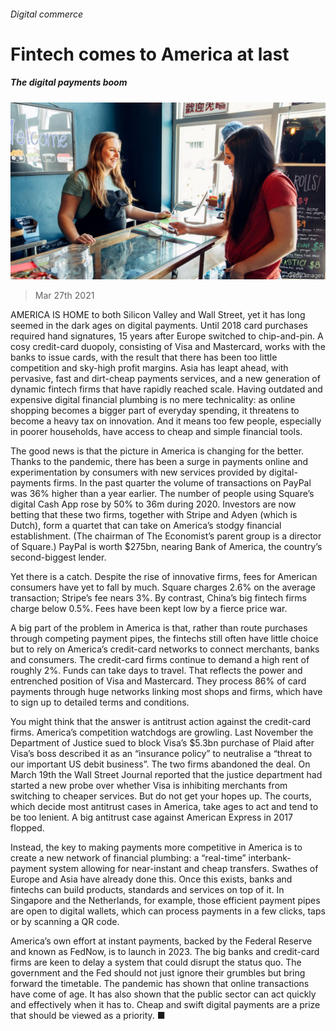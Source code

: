 ###### Digital commerce

# Fintech comes to America at last 

##### The digital payments boom 

![image](images/20210327_ldp502.jpg) 

> Mar 27th 2021 

AMERICA IS HOME to both Silicon Valley and Wall Street, yet it has long seemed in the dark ages on digital payments. Until 2018 card purchases required hand signatures, 15 years after Europe switched to chip-and-pin. A cosy credit-card duopoly, consisting of Visa and Mastercard, works with the banks to issue cards, with the result that there has been too little competition and sky-high profit margins. Asia has leapt ahead, with pervasive, fast and dirt-cheap payments services, and a new generation of dynamic fintech firms that have rapidly reached scale. Having outdated and expensive digital financial plumbing is no mere technicality: as online shopping becomes a bigger part of everyday spending, it threatens to become a heavy tax on innovation. And it means too few people, especially in poorer households, have access to cheap and simple financial tools.

The good news is that the picture in America is changing for the better. Thanks to the pandemic, there has been a surge in payments online and experimentation by consumers with new services provided by digital-payments firms. In the past quarter the volume of transactions on PayPal was 36% higher than a year earlier. The number of people using Square’s digital Cash App rose by 50% to 36m during 2020. Investors are now betting that these two firms, together with Stripe and Adyen (which is Dutch), form a quartet that can take on America’s stodgy financial establishment. (The chairman of The Economist’s parent group is a director of Square.) PayPal is worth $275bn, nearing Bank of America, the country’s second-biggest lender.


Yet there is a catch. Despite the rise of innovative firms, fees for American consumers have yet to fall by much. Square charges 2.6% on the average transaction; Stripe’s fee nears 3%. By contrast, China’s big fintech firms charge below 0.5%. Fees have been kept low by a fierce price war.

A big part of the problem in America is that, rather than route purchases through competing payment pipes, the fintechs still often have little choice but to rely on America’s credit-card networks to connect merchants, banks and consumers. The credit-card firms continue to demand a high rent of roughly 2%. Funds can take days to travel. That reflects the power and entrenched position of Visa and Mastercard. They process 86% of card payments through huge networks linking most shops and firms, which have to sign up to detailed terms and conditions.

You might think that the answer is antitrust action against the credit-card firms. America’s competition watchdogs are growling. Last November the Department of Justice sued to block Visa’s $5.3bn purchase of Plaid after Visa’s boss described it as an “insurance policy” to neutralise a “threat to our important US debit business”. The two firms abandoned the deal. On March 19th the Wall Street Journal reported that the justice department had started a new probe over whether Visa is inhibiting merchants from switching to cheaper services. But do not get your hopes up. The courts, which decide most antitrust cases in America, take ages to act and tend to be too lenient. A big antitrust case against American Express in 2017 flopped.

Instead, the key to making payments more competitive in America is to create a new network of financial plumbing: a “real-time” interbank-payment system allowing for near-instant and cheap transfers. Swathes of Europe and Asia have already done this. Once this exists, banks and fintechs can build products, standards and services on top of it. In Singapore and the Netherlands, for example, those efficient payment pipes are open to digital wallets, which can process payments in a few clicks, taps or by scanning a QR code.

America’s own effort at instant payments, backed by the Federal Reserve and known as FedNow, is to launch in 2023. The big banks and credit-card firms are keen to delay a system that could disrupt the status quo. The government and the Fed should not just ignore their grumbles but bring forward the timetable. The pandemic has shown that online transactions have come of age. It has also shown that the public sector can act quickly and effectively when it has to. Cheap and swift digital payments are a prize that should be viewed as a priority. ■

